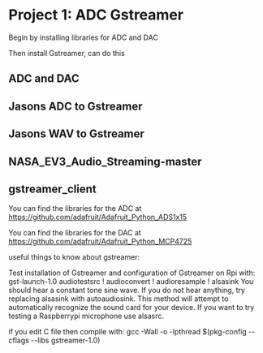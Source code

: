 # Project 1: ADC Gstreamer
Begin by installing libraries for ADC and DAC

Then install Gstreamer, can do this 

## ADC and DAC

## Jasons ADC to Gstreamer

## Jasons WAV to Gstreamer

## NASA_EV3_Audio_Streaming-master

## gstreamer_client

You can find the libraries for the ADC at
https://github.com/adafruit/Adafruit_Python_ADS1x15

You can find the libraries for the DAC at 
https://github.com/adafruit/Adafruit_Python_MCP4725



useful things to know about gstreamer:

Test installation of Gstreamer and configuration of Gstreamer on Rpi with:
	gst-launch-1.0 audiotestsrc ! audioconvert ! audioresample ! alsasink
You should hear a constant tone sine wave. 
If you do not hear anything, try replacing alsasink with autoaudiosink. 
This method will attempt to automatically recognize the sound card for your device. 
If you want to try testing a Raspberrypi microphone use alsasrc.

if you edit C file then compile with:
gcc -Wall <cfile> -o <compiledfile> -lpthread $(pkg-config --cflags --libs gstreamer-1.0)
